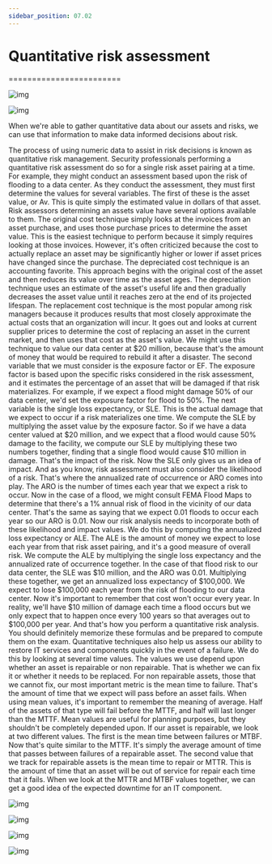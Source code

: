```yaml
---
sidebar_position: 07.02
---
```


# Quantitative risk assessment
========================

![img](/img/1-7-2-1.png)

![img](/img/1-7-2-2.png)

When we're able to gather quantitative data about our assets and risks, we can use that information to make data informed decisions about risk. 

The process of using numeric data to assist in risk decisions is known as quantitative risk management. Security professionals performing a quantitative risk assessment do so for a single risk asset pairing at a time. For example, they might conduct an assessment based upon the risk of flooding to a data center. As they conduct the assessment, they must first determine the values for several variables. The first of these is the asset value, or Av. This is quite simply the estimated value in dollars of that asset. Risk assessors determining an assets value have several options available to them. The original cost technique simply looks at the invoices from an asset purchase, and uses those purchase prices to determine the asset value. This is the easiest technique to perform because it simply requires looking at those invoices. However, it's often criticized because the cost to actually replace an asset may be significantly higher or lower if asset prices have changed since the purchase. The depreciated cost technique is an accounting favorite. This approach begins with the original cost of the asset and then reduces its value over time as the asset ages. The depreciation technique uses an estimate of the asset's useful life and then gradually decreases the asset value until it reaches zero at the end of its projected lifespan. The replacement cost technique is the most popular among risk managers because it produces results that most closely approximate the actual costs that an organization will incur. It goes out and looks at current supplier prices to determine the cost of replacing an asset in the current market, and then uses that cost as the asset's value. We might use this technique to value our data center at $20 million, because that's the amount of money that would be required to rebuild it after a disaster. The second variable that we must consider is the exposure factor or EF. The exposure factor is based upon the specific risks considered in the risk assessment, and it estimates the percentage of an asset that will be damaged if that risk materializes. For example, if we expect a flood might damage 50% of our data center, we'd set the exposure factor for flood to 50%. The next variable is the single loss expectancy, or SLE. This is the actual damage that we expect to occur if a risk materializes one time. We compute the SLE by multiplying the asset value by the exposure factor. So if we have a data center valued at $20 million, and we expect that a flood would cause 50% damage to the facility, we compute our SLE by multiplying these two numbers together, finding that a single flood would cause $10 million in damage. That's the impact of the risk. Now the SLE only gives us an idea of impact. And as you know, risk assessment must also consider the likelihood of a risk. That's where the annualized rate of occurrence or ARO comes into play. The ARO is the number of times each year that we expect a risk to occur. Now in the case of a flood, we might consult FEMA Flood Maps to determine that there's a 1% annual risk of flood in the vicinity of our data center. That's the same as saying that we expect 0.01 floods to occur each year so our ARO is 0.01. Now our risk analysis needs to incorporate both of these likelihood and impact values. We do this by computing the annualized loss expectancy or ALE. The ALE is the amount of money we expect to lose each year from that risk asset pairing, and it's a good measure of overall risk. We compute the ALE by multiplying the single loss expectancy and the annualized rate of occurrence together. In the case of that flood risk to our data center, the SLE was $10 million, and the ARO was 0.01. Multiplying these together, we get an annualized loss expectancy of $100,000. We expect to lose $100,000 each year from the risk of flooding to our data center. Now it's important to remember that cost won't occur every year. In reality, we'll have $10 million of damage each time a flood occurs but we only expect that to happen once every 100 years so that averages out to $100,000 per year. And that's how you perform a quantitative risk analysis. You should definitely memorize these formulas and be prepared to compute them on the exam. Quantitative techniques also help us assess our ability to restore IT services and components quickly in the event of a failure. We do this by looking at several time values. The values we use depend upon whether an asset is repairable or non repairable. That is whether we can fix it or whether it needs to be replaced. For non repairable assets, those that we cannot fix, our most important metric is the mean time to failure. That's the amount of time that we expect will pass before an asset fails. When using mean values, it's important to remember the meaning of average. Half of the assets of that type will fail before the MTTF, and half will last longer than the MTTF. Mean values are useful for planning purposes, but they shouldn't be completely depended upon. If our asset is repairable, we look at two different values. The first is the mean time between failures or MTBF. Now that's quite similar to the MTTF. It's simply the average amount of time that passes between failures of a repairable asset. The second value that we track for repairable assets is the mean time to repair or MTTR. This is the amount of time that an asset will be out of service for repair each time that it fails. When we look at the MTTR and MTBF values together, we can get a good idea of the expected downtime for an IT component.

![img](/img/1-7-2-3.png)

![img](/img/1-7-2-4.png)

![img](/img/1-7-2-5.png)

![img](/img/1-7-2-6.png)
